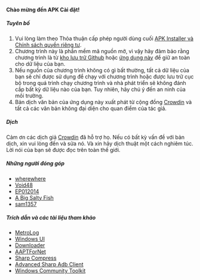#### Chào mừng đến APK Cài đặt!

##### Tuyên bố
1. Vui lòng làm theo Thỏa thuận cấp phép người dùng cuối [APK Installer và Chính sách quyền riêng tư](https://github.com/Paving-Base/APK-Installer/blob/main/Privacy.md).
2. Chương trình này là phần mềm mã nguồn mở, vì vậy hãy đảm bảo rằng chương trình là từ [kho lưu trữ Github](https://github.com/Paving-Base/APK-Installer) hoặc [ứng dụng này](https://apps.microsoft.com/store/detail/9P2JFQ43FPPG) để giữ an toàn cho dữ liệu của bạn.
3. Nếu nguồn của chương trình không có gì bất thường, tất cả dữ liệu của bạn sẽ chỉ được sử dụng để chạy với chương trình hoặc được lưu trữ cục bộ trong quá trình chạy chương trình và nhà phát triển sẽ không đánh cắp bất kỳ dữ liệu nào của bạn. Tuy nhiên, hãy chú ý đến an ninh của môi trường.
4. Bản dịch văn bản của ứng dụng này xuất phát từ cộng đồng [Crowdin](https://crowdin.com/project/APKInstaller "Crowdin") và tất cả các văn bản không đại diện cho quan điểm của tác giả.

##### Dịch
Cảm ơn các dịch giả [Crowdin](https://crowdin.com/project/APKInstaller "Crowdin") đã hỗ trợ họ. Nếu có bất kỳ vấn đề với bản dịch, xin vui lòng đến và sửa nó. Và xin hãy dịch thuật một cách nghiêm túc. Lời nói của bạn sẽ được đọc trên toàn thế giới.

##### Những người đóng góp
- [wherewhere](https://github.com/wherewhere)
- [Void48](https://github.com/Void48)
- [EP012014](https://github.com/EP012014)
- [A Big Salty Fish](https://github.com/bigsaltyfishes)
- [sam1357](https://github.com/sam1357)

##### Trích dẫn và các tài liệu tham khảo
- [MetroLog](https://github.com/roubachof/MetroLog "MetroLog")
- [Windows UI](https://github.com/microsoft/microsoft-ui-xaml "Windows UI")
- [Downloader](https://github.com/bezzad/Downloader "Downloader")
- [AAPTForNet](https://github.com/canheo136/QuickLook.Plugin.ApkViewer "AAPTForNet")
- [Sharp Compress](https://github.com/adamhathcock/sharpcompress "Sharp Compress")
- [Advanced Sharp Adb Client](https://github.com/yungd1plomat/AdvancedSharpAdbClient "Advanced Sharp Adb Client")
- [Windows Community Toolkit](https://github.com/CommunityToolkit/WindowsCommunityToolkit "Windows Community Toolkit")
